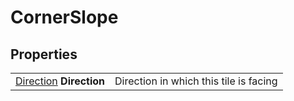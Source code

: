 # CornerSlope

## Properties
| | |
| -------- | ------- |
| [Direction](../Types/Direction.md) <b>Direction</b> | Direction in which this tile is facing |